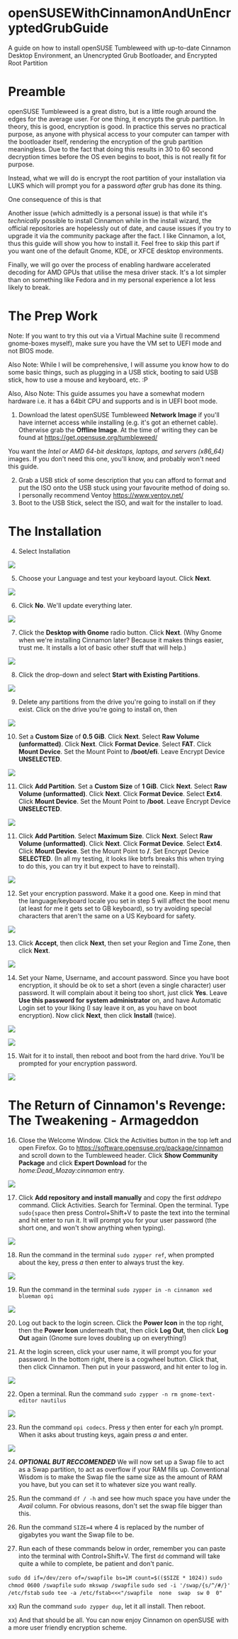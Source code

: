# openSUSEWithCinnamonAndUnEncryptedGrubGuide
A guide on how to install openSUSE Tumbleweed with up-to-date Cinnamon Desktop Environment, an Unencrypted Grub Bootloader, and Encrypted Root Partition

# Preamble

openSUSE Tumbleweed is a great distro, but is a little rough around the edges for the average user. For one thing, it encrypts the grub partition. In theory, this is good, encryption is good. In practice this serves no practical purpose, as anyone with physical access to your computer can tamper with the bootloader itself, rendering the encryption of the grub partition meaningless. Due to the fact that doing this results in 30 to 60 second decryption times before the OS even begins to boot, this is not really fit for purpose. 

Instead, what we will do is encrypt the root partition of your installation via LUKS which will prompt you for a password *after* grub has done its thing.

One consequence of this is that

Another issue (which admittedly is a personal issue) is that while it's *technically* possible to install Cinnamon while in the install wizard, the official repositories are hopelessly out of date, and cause issues if you try to upgrade it via the community package after the fact. I like Cinnamon, a lot, thus this guide will show you how to install it. Feel free to skip this part if you want one of the default Gnome, KDE, or XFCE desktop environments.

Finally, we will go over the process of enabling hardware accelerated decoding for AMD GPUs that utilise the mesa driver stack. It's a lot simpler than on something like Fedora and in my personal experience a lot less likely to break.

# The Prep Work

Note: If you want to try this out via a Virtual Machine suite (I recommend gnome-boxes myself), make sure you have the VM set to UEFI mode and not BIOS mode.

Also Note: While I will be comprehensive, I will assume you know how to do some basic things, such as plugging in a USB stick, booting to said USB stick, how to use a mouse and keyboard, etc. :P

Also, Also Note: This guide assumes you have a somewhat modern hardware i.e. it has a 64bit CPU and supports and is in UEFI boot mode. 

1) Download the latest openSUSE Tumbleweed **Network Image** if you'll have internet access while installing (e.g. it's got an ethernet cable). Otherwise grab the **Offline Image**. At the time of writing they can be found at https://get.opensuse.org/tumbleweed/

 You want the *Intel or AMD 64-bit desktops, laptops, and servers (x86_64)* images. If you don't need this one, you'll know, and probably won't need this guide.
 
2) Grab a USB stick of some description that you can afford to format and put the ISO onto the USB stuck using your favourite method of doing so. I personally recommend Ventoy https://www.ventoy.net/
3) Boot to the USB Stick, select the ISO, and wait for the installer to load.


# The Installation

4) Select Installation

![][Installation]

5) Choose your Language and test your keyboard layout. Click **Next**.

![][Language]

6) Click **No**. We'll update everything later.

![][SayNo]

7) Click the **Desktop with Gnome** radio button. Click **Next**. (Why Gnome when we're installing Cinnamon later? Because it makes things easier, trust me. It installs a lot of basic other stuff that will help.)

![][Gnome]

8) Click the drop-down and select **Start with Existing Partitions**.

![][Existing]

9) Delete any partitions from the drive you're going to install on if they exist. Click on the drive you're going to install on, then 

![][EmptyDrive]

10) Set a **Custom Size** of **0.5 GiB**. Click **Next**. Select **Raw Volume (unformatted)**. Click **Next**. Click **Format Device**. Select **FAT**. Click **Mount Device**. Set the Mount Point to **/boot/efi**. Leave Encrypt Device **UNSELECTED**.

![][FirstPart]

11) Click **Add Partition**. Set a **Custom Size** of **1 GiB**. Click **Next**. Select **Raw Volume (unformatted)**. Click **Next**. Click **Format Device**. Select **Ext4**. Click **Mount Device**. Set the Mount Point to **/boot**. Leave Encrypt Device **UNSELECTED**.

![][SecondPart]

11) Click **Add Partition**. Select **Maximum Size**. Click **Next**. Select **Raw Volume (unformatted)**. Click **Next**. Click **Format Device**. Select **Ext4**. Click **Mount Device**. Set the Mount Point to **/**. Set Encrypt Device **SELECTED**. (In all my testing, it looks like btrfs breaks this when trying to do this, you can try it but expect to have to reinstall).

![][ThirdPart]

12) Set your encryption password. Make it a good one. Keep in mind that the language/keyboard locale you set in step 5 will affect the boot menu (at least for me it gets set to GB keyboard), so try avoiding special characters that aren't the same on a US Keyboard for safety.

![][Encrypt]

13) Click **Accept**, then click **Next**, then set your Region and Time Zone, then click **Next**.

![][Accept]

14) Set your Name, Username, and account password. Since you have boot encryption, it should be ok to set a short (even a single character) user password. It will complain about it being too short, just click **Yes**. Leave **Use this password for system administrator** on, and have Automatic Login set to your liking (I say leave it on, as you have on boot encryption). Now click **Next**, then click **Install** (twice).

![][Account]

![][Install]

15) Wait for it to install, then reboot and boot from the hard drive. You'll be prompted for your encryption password. 

![][Password]

# The Return of Cinnamon's Revenge: The Tweakening - Armageddon

16) Close the Welcome Window. Click the Activities button in the top left and open Firefox. Go to https://software.opensuse.org/package/cinnamon and scroll down to the Tumbleweed header. Click **Show Community Package** and click **Expert Download** for the *home:Dead_Mozay:cinnamon* entry.

![][Software]

17) Click **Add repository and install manually** and copy the first *addrepo* command. Click Activities. Search for Terminal. Open the terminal. Type `sudo{space` then press Control+Shift+V to paste the text into the terminal and hit enter to run it. It will prompt you for your user password (the short one, and won't show anything when typing).

![][Repo]

18) Run the command in the terminal `sudo zypper ref`, when prompted about the key, press *a* then enter to always trust the key.

![][Refresh]

19) Run the command in the terminal `sudo zypper in -n cinnamon xed blueman opi`

![][InstallCinnamon]

20) Log out back to the login screen. Click the **Power Icon** in the top right, then the **Power Icon** underneath that, then click **Log Out**, then click **Log Out** again (Gnome sure loves doubling up on everything!)

21) At the login screen, click your user name, it will prompt you for your password. In the bottom right, there is a cogwheel button. Click that, then click Cinnamon. Then put in your password, and hit enter to log in.

![][SetDE]

22) Open a terminal. Run the command `sudo zypper -n rm gnome-text-editor nautilus`

![][CleanUp]

23) Run the command `opi codecs`. Press *y* then enter for each y/n prompt. When it asks about trusting keys, again press *a* and enter.

![][OpiCodecs]

24) ***OPTIONAL BUT RECCOMENDED*** We will now set up a Swap file to act as a Swap partition, to act as overflow if your RAM fills up. Conventional Wisdom is to make the Swap file the same size as the amount of RAM you have, but you can set it to whatever size you want really.

25) Run the command `df / -h` and see how much space you have under the *Avail* column. For obvious reasons, don't set the swap file bigger than this.

26) Run the command `SIZE=4` where 4 is replaced by the number of gigabytes you want the Swap file to be.

27) Run each of these commands below in order, remember you can paste into the terminal with Control+Shift+V. The first `dd` command will take quite a while to complete, be patient and don't panic.

`sudo dd if=/dev/zero of=/swapfile bs=1M count=$(($SIZE * 1024))`
`sudo chmod 0600 /swapfile`
`sudo mkswap /swapfile`
`sudo sed -i '/swap/{s/^/#/}' /etc/fstab`
`sudo tee -a /etc/fstab<<<"/swapfile  none  swap  sw 0  0"`


xx) Run the command `sudo zypper dup`, let it all install. Then reboot.

xx) And that should be all. You can now enjoy Cinnamon on openSUSE with a more user friendly encryption scheme.

[Installation]:		https://github.com/BaconCatBug/OpenSuseWithCinnamonAndUnEncryptedGrubGuide/blob/main/Images/1-Installation.png?raw=true 
[Language]:			https://github.com/BaconCatBug/OpenSuseWithCinnamonAndUnEncryptedGrubGuide/blob/main/Images/2-Language.png?raw=true 
[SayNo]:			https://github.com/BaconCatBug/OpenSuseWithCinnamonAndUnEncryptedGrubGuide/blob/main/Images/3-SayNo.png?raw=true 
[Gnome]:			https://github.com/BaconCatBug/OpenSuseWithCinnamonAndUnEncryptedGrubGuide/blob/main/Images/4-Gnome.png?raw=true 
[Existing]:			https://github.com/BaconCatBug/OpenSuseWithCinnamonAndUnEncryptedGrubGuide/blob/main/Images/5-Existing.png?raw=true 
[EmptyDrive]:		https://github.com/BaconCatBug/OpenSuseWithCinnamonAndUnEncryptedGrubGuide/blob/main/Images/6-EmptyDrive.png?raw=true 
[FirstPart]:		https://github.com/BaconCatBug/OpenSuseWithCinnamonAndUnEncryptedGrubGuide/blob/main/Images/7-FirstPart.png?raw=true 
[SecondPart]:		https://github.com/BaconCatBug/OpenSuseWithCinnamonAndUnEncryptedGrubGuide/blob/main/Images/8-SecondPart.png?raw=true 
[ThirdPart]:		https://github.com/BaconCatBug/OpenSuseWithCinnamonAndUnEncryptedGrubGuide/blob/main/Images/9-ThirdPart.png?raw=true 
[Encrypt]:			https://github.com/BaconCatBug/OpenSuseWithCinnamonAndUnEncryptedGrubGuide/blob/main/Images/10-Encrypt.png?raw=true 
[Accept]:			https://github.com/BaconCatBug/OpenSuseWithCinnamonAndUnEncryptedGrubGuide/blob/main/Images/11-Accept.png?raw=true 
[Account]:			https://github.com/BaconCatBug/OpenSuseWithCinnamonAndUnEncryptedGrubGuide/blob/main/Images/12-Account.png?raw=true 
[Install]:			https://github.com/BaconCatBug/OpenSuseWithCinnamonAndUnEncryptedGrubGuide/blob/main/Images/13-Install.png?raw=true 
[Password]:			https://github.com/BaconCatBug/OpenSuseWithCinnamonAndUnEncryptedGrubGuide/blob/main/Images/14-Password.png?raw=true 
[Software]:			https://github.com/BaconCatBug/OpenSuseWithCinnamonAndUnEncryptedGrubGuide/blob/main/Images/15-Software.png?raw=true 
[Repo]:				https://github.com/BaconCatBug/OpenSuseWithCinnamonAndUnEncryptedGrubGuide/blob/main/Images/16-Repo.png?raw=true 
[Refresh]:			https://github.com/BaconCatBug/OpenSuseWithCinnamonAndUnEncryptedGrubGuide/blob/main/Images/17-Refresh.png?raw=true 
[InstallCinnamon]:	https://github.com/BaconCatBug/OpenSuseWithCinnamonAndUnEncryptedGrubGuide/blob/main/Images/18-InstallCinnamon.png?raw=true 
[SetDE]:			https://github.com/BaconCatBug/OpenSuseWithCinnamonAndUnEncryptedGrubGuide/blob/main/Images/19-SetDE.png?raw=true
[CleanUp]:			https://github.com/BaconCatBug/OpenSuseWithCinnamonAndUnEncryptedGrubGuide/blob/main/Images/20-CleanUp.png?raw=true
[OpiCodecs]:		https://github.com/BaconCatBug/OpenSuseWithCinnamonAndUnEncryptedGrubGuide/blob/main/Images/21-OpiCodecs.png?raw=true
